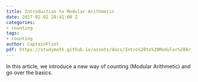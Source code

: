 ```yaml
---
title: Introduction to Modular Arithmetic
date: 2017-02-02 20:41:00 Z
categories:
- counting
tags:
- counting
author: CaptainFlint
pdf: https://studymath.github.io/assets/docs/Intro%20to%20Modular%20Arithmetic.pdf
---
```


In this article, we introduce a new way of counting (Modular Arithmetic) and go over the basics.